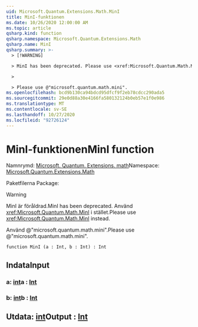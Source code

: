 ```yaml
---
uid: Microsoft.Quantum.Extensions.Math.MinI
title: MinI-funktionen
ms.date: 10/26/2020 12:00:00 AM
ms.topic: article
qsharp.kind: function
qsharp.namespace: Microsoft.Quantum.Extensions.Math
qsharp.name: MinI
qsharp.summary: >-
  > [!WARNING]

  > MinI has been deprecated. Please use <xref:Microsoft.Quantum.Math.MinI> instead.

  >

  > Please use @"microsoft.quantum.math.mini".
ms.openlocfilehash: bcd9b130ca94bdcd95dfcf9f2eb78cdcc290ada5
ms.sourcegitcommit: 29e0d88a30e4166fa580132124b0eb57e1f0e986
ms.translationtype: MT
ms.contentlocale: sv-SE
ms.lasthandoff: 10/27/2020
ms.locfileid: "92726124"
---
```

# <a name="mini-function"></a><span data-ttu-id="55c63-102">MinI-funktionen</span><span class="sxs-lookup"><span data-stu-id="55c63-102">MinI function</span></span>

<span data-ttu-id="55c63-103">Namnrymd: [Microsoft. Quantum. Extensions. math](xref:Microsoft.Quantum.Extensions.Math)</span><span class="sxs-lookup"><span data-stu-id="55c63-103">Namespace: [Microsoft.Quantum.Extensions.Math](xref:Microsoft.Quantum.Extensions.Math)</span></span>

<span data-ttu-id="55c63-104">Paketfilerna [](https://nuget.org/packages/)</span><span class="sxs-lookup"><span data-stu-id="55c63-104">Package: [](https://nuget.org/packages/)</span></span>


> [!WARNING]
> <span data-ttu-id="55c63-105">MinI är föråldrad.</span><span class="sxs-lookup"><span data-stu-id="55c63-105">MinI has been deprecated.</span></span> <span data-ttu-id="55c63-106">Använd <xref:Microsoft.Quantum.Math.MinI> i stället.</span><span class="sxs-lookup"><span data-stu-id="55c63-106">Please use <xref:Microsoft.Quantum.Math.MinI> instead.</span></span>
>
> <span data-ttu-id="55c63-107">Använd @"microsoft.quantum.math.mini".</span><span class="sxs-lookup"><span data-stu-id="55c63-107">Please use @"microsoft.quantum.math.mini".</span></span>



```qsharp
function MinI (a : Int, b : Int) : Int
```


## <a name="input"></a><span data-ttu-id="55c63-108">Indata</span><span class="sxs-lookup"><span data-stu-id="55c63-108">Input</span></span>

### <a name="a--int"></a><span data-ttu-id="55c63-109">a: [int](xref:microsoft.quantum.lang-ref.int)</span><span class="sxs-lookup"><span data-stu-id="55c63-109">a : [Int](xref:microsoft.quantum.lang-ref.int)</span></span>




### <a name="b--int"></a><span data-ttu-id="55c63-110">b: [int](xref:microsoft.quantum.lang-ref.int)</span><span class="sxs-lookup"><span data-stu-id="55c63-110">b : [Int](xref:microsoft.quantum.lang-ref.int)</span></span>





## <a name="output--int"></a><span data-ttu-id="55c63-111">Utdata: [int](xref:microsoft.quantum.lang-ref.int)</span><span class="sxs-lookup"><span data-stu-id="55c63-111">Output : [Int](xref:microsoft.quantum.lang-ref.int)</span></span>

